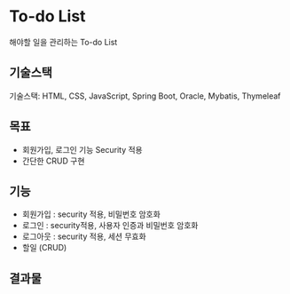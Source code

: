 # To-do List
해야할 일을 관리하는 To-do List

## 기술스택
기술스택: HTML, CSS, JavaScript, Spring Boot, Oracle, Mybatis, Thymeleaf

## 목표
- 회원가입, 로그인 기능 Security 적용
- 간단한 CRUD 구현

## 기능
- 회원가입 : security 적용, 비밀번호 암호화
- 로그인 : security적용, 사용자 인증과 비밀번호 암호화
- 로그아웃 : security 적용, 세션 무효화
- 할일 (CRUD)

## 결과물
